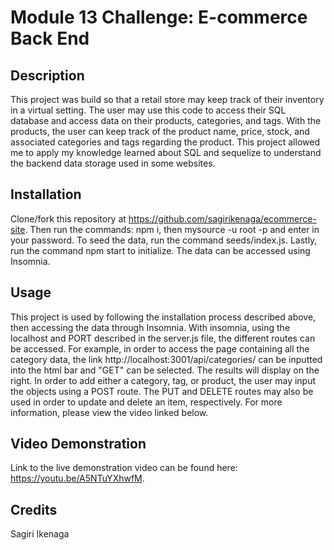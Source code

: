 # Module 13 Challenge: E-commerce Back End

## Description

This project was build so that a retail store may keep track of their inventory in a virtual setting. The user may use this code to access their SQL database and access data on their products, categories, and tags. With the products, the user can keep track of the product name, price, stock, and associated categories and tags regarding the product. This project allowed me to apply my knowledge learned about SQL and sequelize to understand the backend data storage used in some websites. 

## Installation

Clone/fork this repository at https://github.com/sagirikenaga/ecommerce-site. Then run the commands: npm i, then mysource -u root -p and enter in your password. To seed the data, run the command seeds/index.js. Lastly, run the command npm start to initialize. The data can be accessed using Insomnia.

## Usage

This project is used by following the installation process described above, then accessing the data through Insomnia. With insomnia, using the localhost and PORT described in the server.js file, the different routes can be accessed. For example, in order to access the page containing all the category data, the link http://localhost:3001/api/categories/ can be inputted into the html bar and "GET" can be selected. The results will display on the right. In order to add either a category, tag, or product, the user may input the objects using a POST route. The PUT and DELETE routes may also be used in order to update and delete an item, respectively. For more information, please view the video linked below.

## Video Demonstration

Link to the live demonstration video can be found here: https://youtu.be/A5NTuYXhwfM.

## Credits

Sagiri Ikenaga
